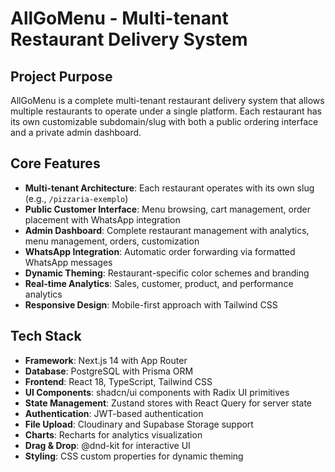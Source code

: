 # AllGoMenu - Multi-tenant Restaurant Delivery System

## Project Purpose
AllGoMenu is a complete multi-tenant restaurant delivery system that allows multiple restaurants to operate under a single platform. Each restaurant has its own customizable subdomain/slug with both a public ordering interface and a private admin dashboard.

## Core Features
- **Multi-tenant Architecture**: Each restaurant operates with its own slug (e.g., `/pizzaria-exemplo`)
- **Public Customer Interface**: Menu browsing, cart management, order placement with WhatsApp integration
- **Admin Dashboard**: Complete restaurant management with analytics, menu management, orders, customization
- **WhatsApp Integration**: Automatic order forwarding via formatted WhatsApp messages
- **Dynamic Theming**: Restaurant-specific color schemes and branding
- **Real-time Analytics**: Sales, customer, product, and performance analytics
- **Responsive Design**: Mobile-first approach with Tailwind CSS

## Tech Stack
- **Framework**: Next.js 14 with App Router
- **Database**: PostgreSQL with Prisma ORM
- **Frontend**: React 18, TypeScript, Tailwind CSS
- **UI Components**: shadcn/ui components with Radix UI primitives
- **State Management**: Zustand stores with React Query for server state
- **Authentication**: JWT-based authentication
- **File Upload**: Cloudinary and Supabase Storage support
- **Charts**: Recharts for analytics visualization
- **Drag & Drop**: @dnd-kit for interactive UI
- **Styling**: CSS custom properties for dynamic theming